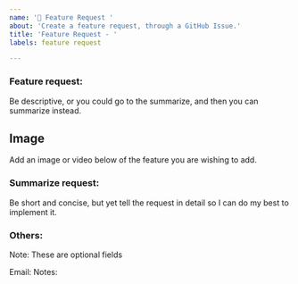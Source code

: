 ```yaml
---
name: '🔬 Feature Request '
about: 'Create a feature request, through a GitHub Issue.'
title: 'Feature Request - '
labels: feature request

---
```


### Feature request:
Be descriptive, or you could go to the summarize, and then you can summarize instead.


## Image
Add an image or video below of the feature you are wishing to add.



### Summarize request:
Be short and concise, but yet tell the request in detail so I can do my best to implement it.

### Others:
Note: These are optional fields

Email: 
Notes: 
